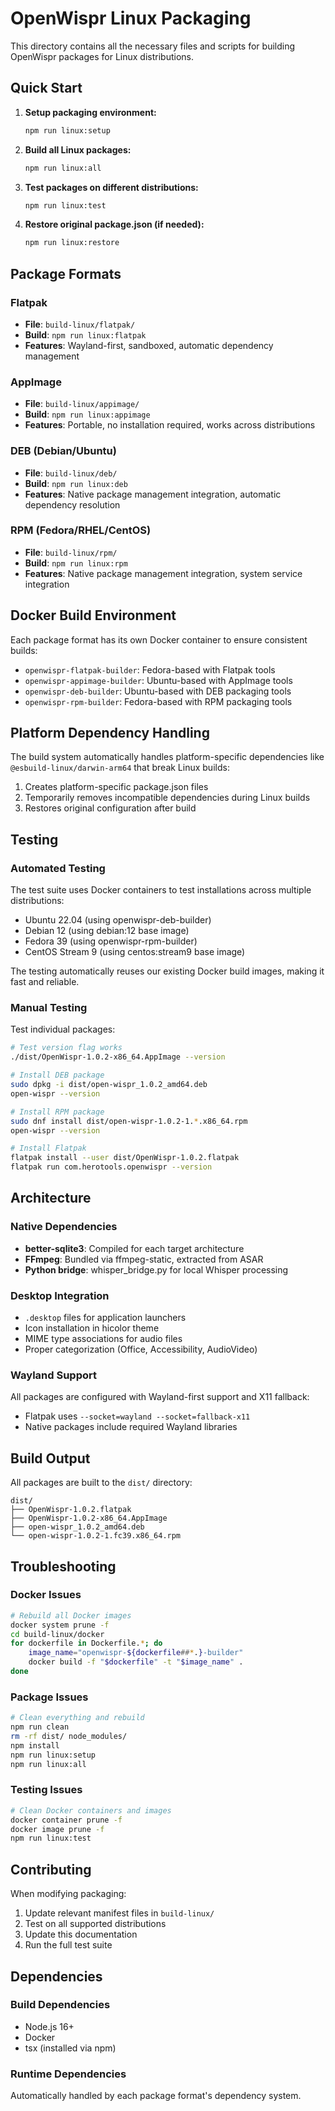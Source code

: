 # OpenWispr Linux Packaging

This directory contains all the necessary files and scripts for building OpenWispr packages for Linux distributions.

## Quick Start

1. **Setup packaging environment:**
   ```bash
   npm run linux:setup
   ```

2. **Build all Linux packages:**
   ```bash
   npm run linux:all
   ```

3. **Test packages on different distributions:**
   ```bash
   npm run linux:test
   ```

4. **Restore original package.json (if needed):**
   ```bash
   npm run linux:restore
   ```

## Package Formats

### Flatpak
- **File**: `build-linux/flatpak/`
- **Build**: `npm run linux:flatpak`
- **Features**: Wayland-first, sandboxed, automatic dependency management

### AppImage
- **File**: `build-linux/appimage/`
- **Build**: `npm run linux:appimage` 
- **Features**: Portable, no installation required, works across distributions

### DEB (Debian/Ubuntu)
- **File**: `build-linux/deb/`
- **Build**: `npm run linux:deb`
- **Features**: Native package management integration, automatic dependency resolution

### RPM (Fedora/RHEL/CentOS)
- **File**: `build-linux/rpm/`
- **Build**: `npm run linux:rpm`
- **Features**: Native package management integration, system service integration

## Docker Build Environment

Each package format has its own Docker container to ensure consistent builds:

- `openwispr-flatpak-builder`: Fedora-based with Flatpak tools
- `openwispr-appimage-builder`: Ubuntu-based with AppImage tools  
- `openwispr-deb-builder`: Ubuntu-based with DEB packaging tools
- `openwispr-rpm-builder`: Fedora-based with RPM packaging tools

## Platform Dependency Handling

The build system automatically handles platform-specific dependencies like `@esbuild-linux/darwin-arm64` that break Linux builds:

1. Creates platform-specific package.json files
2. Temporarily removes incompatible dependencies during Linux builds
3. Restores original configuration after build

## Testing

### Automated Testing
The test suite uses Docker containers to test installations across multiple distributions:

- Ubuntu 22.04 (using openwispr-deb-builder)
- Debian 12 (using debian:12 base image)
- Fedora 39 (using openwispr-rpm-builder) 
- CentOS Stream 9 (using centos:stream9 base image)

The testing automatically reuses our existing Docker build images, making it fast and reliable.

### Manual Testing
Test individual packages:

```bash
# Test version flag works
./dist/OpenWispr-1.0.2-x86_64.AppImage --version

# Install DEB package
sudo dpkg -i dist/open-wispr_1.0.2_amd64.deb
open-wispr --version

# Install RPM package  
sudo dnf install dist/open-wispr-1.0.2-1.*.x86_64.rpm
open-wispr --version

# Install Flatpak
flatpak install --user dist/OpenWispr-1.0.2.flatpak
flatpak run com.herotools.openwispr --version
```

## Architecture

### Native Dependencies
- **better-sqlite3**: Compiled for each target architecture
- **FFmpeg**: Bundled via ffmpeg-static, extracted from ASAR
- **Python bridge**: whisper_bridge.py for local Whisper processing

### Desktop Integration
- `.desktop` files for application launchers
- Icon installation in hicolor theme
- MIME type associations for audio files
- Proper categorization (Office, Accessibility, AudioVideo)

### Wayland Support
All packages are configured with Wayland-first support and X11 fallback:
- Flatpak uses `--socket=wayland --socket=fallback-x11`
- Native packages include required Wayland libraries

## Build Output

All packages are built to the `dist/` directory:

```
dist/
├── OpenWispr-1.0.2.flatpak
├── OpenWispr-1.0.2-x86_64.AppImage  
├── open-wispr_1.0.2_amd64.deb
└── open-wispr-1.0.2-1.fc39.x86_64.rpm
```

## Troubleshooting

### Docker Issues
```bash
# Rebuild all Docker images
docker system prune -f
cd build-linux/docker
for dockerfile in Dockerfile.*; do
    image_name="openwispr-${dockerfile##*.}-builder"
    docker build -f "$dockerfile" -t "$image_name" .
done
```

### Package Issues
```bash
# Clean everything and rebuild
npm run clean
rm -rf dist/ node_modules/
npm install
npm run linux:setup
npm run linux:all
```

### Testing Issues
```bash
# Clean Docker containers and images
docker container prune -f
docker image prune -f
npm run linux:test
```

## Contributing

When modifying packaging:

1. Update relevant manifest files in `build-linux/`
2. Test on all supported distributions
3. Update this documentation
4. Run the full test suite

## Dependencies

### Build Dependencies
- Node.js 16+
- Docker
- tsx (installed via npm)

### Runtime Dependencies
Automatically handled by each package format's dependency system.